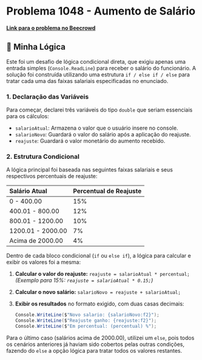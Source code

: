 # Problema 1048 - Aumento de Salário

**[Link para o problema no Beecrowd](https://www.beecrowd.com.br/judge/pt/problems/view/1048)**

## 🧠 Minha Lógica

Este foi um desafio de lógica condicional direta, que exigiu apenas uma entrada simples (`Console.ReadLine`) para receber o salário do funcionário. A solução foi construída utilizando uma estrutura `if / else if / else` para tratar cada uma das faixas salariais especificadas no enunciado.

### 1. Declaração das Variáveis

Para começar, declarei três variáveis do tipo `double` que seriam essenciais para os cálculos:

- `salarioAtual`: Armazena o valor que o usuário insere no console.
- `salarioNovo`: Guardará o valor do salário após a aplicação do reajuste.
- `reajuste`: Guardará o valor monetário do aumento recebido.

### 2. Estrutura Condicional

A lógica principal foi baseada nas seguintes faixas salariais e seus respectivos percentuais de reajuste:

| Salário Atual         | Percentual de Reajuste |
| :-------------------- | :--------------------- |
| 0 - 400.00            | 15%                    |
| 400.01 - 800.00       | 12%                    |
| 800.01 - 1200.00      | 10%                    |
| 1200.01 - 2000.00     | 7%                     |
| Acima de 2000.00      | 4%                     |

Dentro de cada bloco condicional (`if` ou `else if`), a lógica para calcular e exibir os valores foi a mesma:

1.  **Calcular o valor do reajuste:**
    `reajuste = salarioAtual * percentual;`
    *(Exemplo para 15%: `reajuste = salarioAtual * 0.15;`)*

2.  **Calcular o novo salário:**
    `salarioNovo = reajuste + salarioAtual;`

3.  **Exibir os resultados** no formato exigido, com duas casas decimais:
    ```csharp
    Console.WriteLine($"Novo salario: {salarioNovo:f2}");
    Console.WriteLine($"Reajuste ganho: {reajuste:f2}");
    Console.WriteLine($"Em percentual: (percentual) %");
    ```

Para o último caso (salários acima de 2000.00), utilizei um `else`, pois todos os cenários anteriores já haviam sido cobertos pelas outras condições, fazendo do `else` a opção lógica para tratar todos os valores restantes.